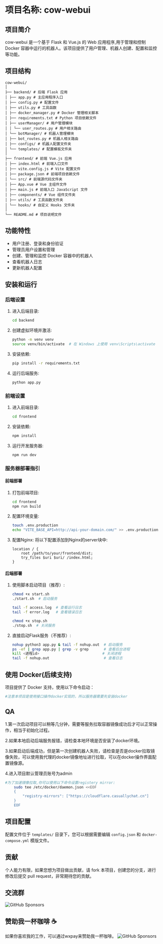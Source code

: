 # 项目名称: cow-webui

## 项目简介

cow-webui 是一个基于 Flask 和 Vue.js 的 Web 应用程序,用于管理和控制 Docker 容器中运行的机器人。该项目提供了用户管理、机器人创建、配置和监控等功能。

## 项目结构

```
cow-webui/
│
├── backend/ # 后端 Flask 应用
│ ├── app.py # 主应用程序入口
│ ├── config.py # 配置文件
│ ├── utils.py # 工具函数
│ ├── docker_manager.py # Docker 管理相关脚本
│ ├── requirements.txt # Python 项目依赖文件
│ ├── userManager/ # 用户管理模块
│ │ └── user_routes.py # 用户相关路由
│ └── botManager/ # 机器人管理模块
│ ├── bot_routes.py # 机器人相关路由
│ ├── configs/ # 机器人配置文件夹
│ └── templates/ # 配置模板文件夹
│
├── frontend/ # 前端 Vue.js 应用
│ ├── index.html # 前端入口文件
│ ├── vite.config.js # Vite 配置文件
│ ├── package.json # 前端项目依赖文件
│ └── src/ # 前端源代码文件夹
│ ├── App.vue # Vue 主组件文件
│ ├── main.js # 前端入口 JavaScript 文件
│ ├── components/ # Vue 组件文件夹
│ ├── utils/ # 工具函数文件夹
│ └── hooks/ # 自定义 Hooks 文件夹
│
└── README.md # 项目说明文件
```

## 功能特性

- 用户注册、登录和身份验证
- 管理员用户设置和管理
- 创建、管理和监控 Docker 容器中的机器人
- 查看机器人日志
- 更新机器人配置

## 安装和运行

### 后端设置

1. 进入后端目录:
   ```bash
   cd backend
   ```

2. 创建虚拟环境并激活:
   ```bash
   python -m venv venv
   source venv/bin/activate  # 在 Windows 上使用 venv\Scripts\activate
   ```

3. 安装依赖:
   ```bash
   pip install -r requirements.txt
   ```

4. 运行后端服务:
   ```bash
   python app.py
   ```

### 前端设置

1. 进入前端目录:
   ```bash
   cd frontend
   ```

2. 安装依赖:
   ```bash
   npm install
   ```

3. 运行开发服务器:
   ```bash
   npm run dev
   ```




### 服务器部署指引

#### 前端部署

1. 打包前端项目:
   ```bash
   cd frontend
   npm run build
   ```

2. 配置环境变量:
   ```bash
   touch .env.production
   echo "VITE_BASE_API=http://api-your-domain.com/" >> .env.production
   ```

3. 配置Nginx:
   将以下配置添加到Nginx的server块中:
   ```nginx
   location / {
       root /path/to/your/frontend/dist;
       try_files $uri $uri/ /index.html;
   }
   ```

#### 后端部署

1. 使用脚本启动项目（推荐）:
   ```bash
   chmod +x start.sh
   ./start.sh  # 启动服务

   tail -f access.log  # 查看运行日志
   tail -f error.log   # 查看错误日志

   chmod +x stop.sh 
   ./stop.sh  # 关闭服务
   ```

2. 直接启动Flask服务（不推荐）:
   ```bash
   nohup python3 app.py & tail -f nohup.out  # 启动服务
   ps -ef | grep app.py | grep -v grep       # 查看后台进程
   kill <进程id>                             # 关闭进程
   tail -f nohup.out                         # 查看日志
   ```

## 使用 Docker(后续支持)

项目提供了 Docker 支持，使用以下命令启动：

```bash
#注意本项目是使用接口操作docker实现的，所以服务器需要先安装docker
```

## QA
1.第一次启动项目可以稍等几分钟，需要等服务拉取容器镜像成功后才可以正常操作，相当于初始化过程。

2.如果本地启动后端服务报错，请检查本地环境是否安装了docker环境。

3.如果启动后端成功，但是第一次创建机器人失败，请检查是否是docker拉取镜像失败，可以使用我代理的docker镜像地址进行拉取，可以在docker操作界面配置镜像源。

4.进入项目默认管理员账号为admin

```bash
#为了加速镜像拉取,你可以使用以下命令设置registery mirror:
    sudo tee /etc/docker/daemon.json <<EOF
    {
        "registry-mirrors": ["https://cloudflare.casuallychat.cn"]
    }
    EOF
```

## 项目配置

配置文件位于 `templates/` 目录下，您可以根据需要编辑 `config.json` 和 `docker-compose.yml` 模版文件。

## 贡献

个人能力有限，如果您想为项目做出贡献，请 fork 本项目，创建您的分支，进行修改后提交 pull request，非常期待您的贡献。

## 交流群
![GitHub Sponsors](https://github.com/FEEHarrison/cow-webui/blob/main/sponsor/WechatIMG395.jpeg)

## 赞助我一杯咖啡 ☕️

如果你喜欢我的工作，可以通过wxpay来赞助我一杯咖啡。
![GitHub Sponsors](https://github.com/FEEHarrison/cow-webui/blob/main/sponsor/WechatIMG.jpeg)


